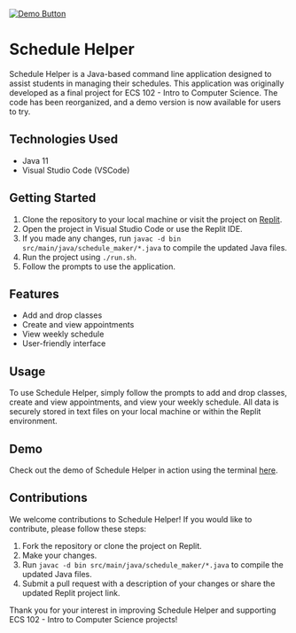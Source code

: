 [![Demo Button](https://img.shields.io/badge/DEMO-blueviolet?style=for-the-badge&logo=replit)](<https://replit.com/@jgavrilo/javaPlanner?v=1>)

# Schedule Helper

Schedule Helper is a Java-based command line application designed to assist students in managing their schedules. This application was originally developed as a final project for ECS 102 - Intro to Computer Science. The code has been reorganized, and a demo version is now available for users to try.

## Technologies Used

* Java 11
* Visual Studio Code (VSCode)

## Getting Started

1. Clone the repository to your local machine or visit the project on [Replit](https://replit.com/).
2. Open the project in Visual Studio Code or use the Replit IDE.
3. If you made any changes, run `javac -d bin src/main/java/schedule_maker/*.java` to compile the updated Java files.
4. Run the project using `./run.sh`.
5. Follow the prompts to use the application.

## Features

* Add and drop classes
* Create and view appointments
* View weekly schedule
* User-friendly interface

## Usage

To use Schedule Helper, simply follow the prompts to add and drop classes, create and view appointments, and view your weekly schedule. All data is securely stored in text files on your local machine or within the Replit environment.

## Demo

Check out the demo of Schedule Helper in action using the terminal [here](<insert link to the demo>).

## Contributions

We welcome contributions to Schedule Helper! If you would like to contribute, please follow these steps:

1. Fork the repository or clone the project on Replit.
2. Make your changes.
3. Run `javac -d bin src/main/java/schedule_maker/*.java` to compile the updated Java files.
4. Submit a pull request with a description of your changes or share the updated Replit project link.

Thank you for your interest in improving Schedule Helper and supporting ECS 102 - Intro to Computer Science projects!
